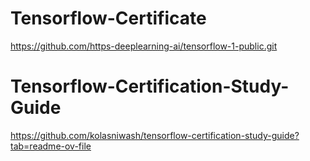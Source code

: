 # Tensorflow-Certificate
https://github.com/https-deeplearning-ai/tensorflow-1-public.git

# Tensorflow-Certification-Study-Guide
https://github.com/kolasniwash/tensorflow-certification-study-guide?tab=readme-ov-file

